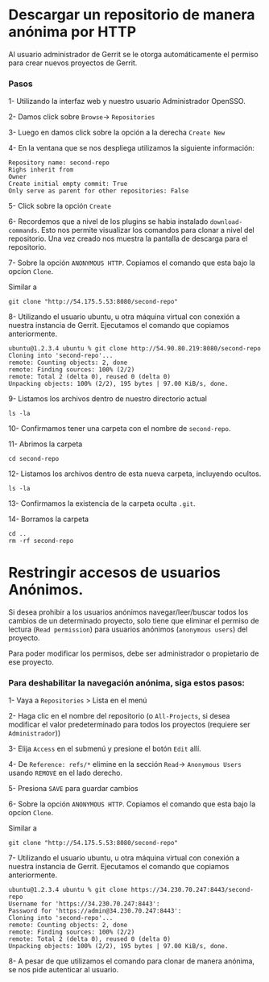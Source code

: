 # Descargar un repositorio de manera anónima por HTTP

Al usuario administrador de Gerrit se le otorga automáticamente el permiso para crear nuevos proyectos de Gerrit.

### Pasos

1- Utilizando la interfaz web y nuestro usuario Administrador OpenSSO.

2- Damos click sobre `Browse`-> `Repositories`

3- Luego en damos click sobre la opción a la derecha `Create New`

4- En la ventana que se nos despliega utilizamos la siguiente información:

```
Repository name: second-repo
Righs inherit from
Owner
Create initial empty commit: True
Only serve as parent for other repositories: False
```

5- Click sobre la opción `Create`

6- Recordemos que a nivel de los plugins se habia instalado `download-commands`. Esto nos permite visualizar los comandos para clonar a nivel del repositorio. Una vez creado nos muestra la pantalla de descarga para el repositorio.

7- Sobre la opción `ANONYMOUS HTTP`. Copiamos el comando que esta bajo la opcíon `Clone`.

Similar a

```
git clone "http://54.175.5.53:8080/second-repo"
```

8- Utilizando el usuario ubuntu, u otra máquina virtual con conexión a nuestra instancia de Gerrit. Ejecutamos el comando que copiamos anteriormente.

```
ubuntu@1.2.3.4 ubuntu % git clone http://54.90.80.219:8080/second-repo
Cloning into 'second-repo'...
remote: Counting objects: 2, done
remote: Finding sources: 100% (2/2)
remote: Total 2 (delta 0), reused 0 (delta 0)
Unpacking objects: 100% (2/2), 195 bytes | 97.00 KiB/s, done.
```

9- Listamos los archivos dentro de nuestro directorio actual

```
ls -la
```

10- Confirmamos tener una carpeta con el nombre de `second-repo`.

11- Abrimos la carpeta 

```
cd second-repo
```

12- Listamos los archivos dentro de esta nueva carpeta, incluyendo ocultos.

```
ls -la
```

13- Confirmamos la existencia de la carpeta oculta `.git`.

14- Borramos la carpeta

```
cd ..
rm -rf second-repo
```

# Restringir accesos de usuarios Anónimos.

Si desea prohibir a los usuarios anónimos navegar/leer/buscar todos los cambios de un determinado proyecto, solo tiene que eliminar el permiso de lectura (`Read permission`) para usuarios anónimos (`anonymous users`) del proyecto.

Para poder modificar los permisos, debe ser administrador o propietario de ese proyecto.

### Para deshabilitar la navegación anónima, siga estos pasos:

1- Vaya a `Repositories` > Lista en el menú

2- Haga clic en el nombre del repositorio (o `All-Projects`, si desea modificar el valor predeterminado para todos los proyectos (requiere ser `Administrador`))

3- Elija `Access` en el submenú y presione el botón `Edit` allí.

4- De `Reference: refs/*` elimine en la sección `Read`-> `Anonymous Users` usando `REMOVE` en el lado derecho.

5- Presiona `SAVE` para guardar cambios 

6- Sobre la opción `ANONYMOUS HTTP`. Copiamos el comando que esta bajo la opcíon `Clone`.

Similar a

```
git clone "http://54.175.5.53:8080/second-repo"
```

7- Utilizando el usuario ubuntu, u otra máquina virtual con conexión a nuestra instancia de Gerrit. Ejecutamos el comando que copiamos anteriormente.

```
ubuntu@1.2.3.4 ubuntu % git clone https://34.230.70.247:8443/second-repo
Username for 'https://34.230.70.247:8443': 
Password for 'https://admin@34.230.70.247:8443': 
Cloning into 'second-repo'...
remote: Counting objects: 2, done
remote: Finding sources: 100% (2/2)
remote: Total 2 (delta 0), reused 0 (delta 0)
Unpacking objects: 100% (2/2), 195 bytes | 97.00 KiB/s, done.
```

8- A pesar de que utilizamos el comando para clonar de manera anónima, se nos pide autenticar al usuario.

